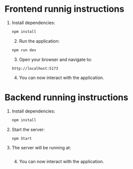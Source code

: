 Frontend runnig instructions
==========================  
1. Install dependencies:
   ```bash
   npm install
   ```
   2. Run the application:
    ```bash
    npm run dev
    ```
    3. Open your browser and navigate to:
    ```
    http://localhost:5173
    ```     
    4. You can now interact with the application.



Backend running instructions
==========================
1. Install dependencies:
    ```bash
    npm install
    ``` 
2. Start the server:
    ```bash
    npm Start
    ```
3. The server will be running at:
    ```http://localhost:5001    

    ```
    4. You can now interact with the application.